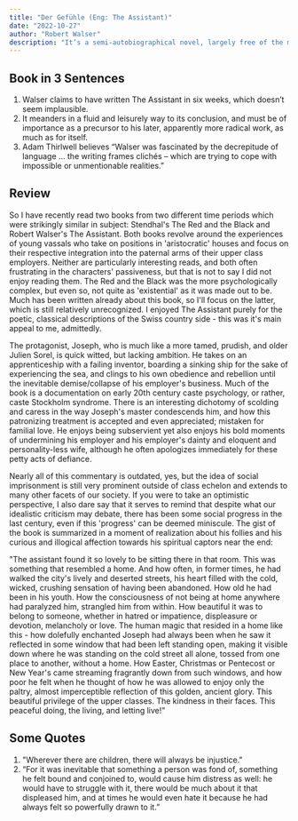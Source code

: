 ```yaml
---
title: "Der Gefühle (Eng: The Assistant)"
date: "2022-10-27"
author: "Robert Walser"
description: "It’s a semi-autobiographical novel, largely free of the modernist effects we might expect. Its protagonist, Joseph Marti, is a young man who goes to work for, and live with, the inventor Carl Tobler and his family. "
---
```


## Book in 3 Sentences

1. Walser claims to have written The Assistant in six weeks, which doesn’t seem implausible.
2. It meanders in a fluid and leisurely way to its conclusion, and must be of importance as a precursor to his later, apparently more radical work, as much as for itself.
3. Adam Thirlwell believes “Walser was fascinated by the decrepitude of language … the writing frames clichés – which are trying to cope with impossible or unmentionable realities.”

## Review
So I have recently read two books from two different time periods which were strikingly similar in subject: Stendhal's The Red and the Black and Robert Walser's The Assistant. Both books revolve around the experiences of young vassals who take on positions in 'aristocratic' houses and focus on their respective integration into the paternal arms of their upper class employers. Neither are particularly interesting reads, and both often frustrating in the characters' passiveness, but that is not to say I did not enjoy reading them. The Red and the Black was the more psychologically complex, but even so, not quite as 'existential' as it was made out to be. Much has been written already about this book, so I'll focus on the latter, which is still relatively unrecognized. I enjoyed The Assistant purely for the poetic, classical descriptions of the Swiss country side - this was it's main appeal to me, admittedly.

The protagonist, Joseph, who is much like a more tamed, prudish, and older Julien Sorel, is quick witted, but lacking ambition. He takes on an apprenticeship with a failing inventor, boarding a sinking ship for the sake of experiencing the sea, and clings to his own obedience and rebellion until the inevitable demise/collapse of his employer's business. Much of the book is a documentation on early 20th century caste psychology, or rather, caste Stockholm syndrome. There is an interesting dichotomy of scolding and caress in the way Joseph's master condescends him, and how this patronizing treatment is accepted and even appreciated; mistaken for familial love. He enjoys being subservient yet also enjoys his bold moments of undermining his employer and his employer's dainty and eloquent and personality-less wife, although he often apologizes immediately for these petty acts of defiance.

Nearly all of this commentary is outdated, yes, but the idea of social imprisonment is still very prominent outside of class echelon and extends to many other facets of our society. If you were to take an optimistic perspective, I also dare say that it serves to remind that despite what our idealistic criticism may debate, there has been some social progress in the last century, even if this 'progress' can be deemed miniscule. The gist of the book is summarized in a moment of realization about his follies and his curious and illogical affection towards his spiritual captors near the end:

"The assistant found it so lovely to be sitting there in that room. This was something that resembled a home. And how often, in former times, he had walked the city's lively and deserted streets, his heart filled with the cold, wicked, crushing sensation of having been abandoned. How old he had been in his youth. How the consciousness of not being at home anywhere had paralyzed him, strangled him from within. How beautiful it was to belong to someone, whether in hatred or impatience, displeasure or devotion, melancholy or love. The human magic that resided in a home like this - how dolefully enchanted Joseph had always been when he saw it reflected in some window that had been left standing open, making it visible down where he was standing on the cold street all alone, tossed from one place to another, without a home. How Easter, Christmas or Pentecost or New Year's came streaming fragrantly down from such windows, and how poor he felt when he thought of how he was allowed to enjoy only the paltry, almost imperceptible reflection of this golden, ancient glory. This beautiful privilege of the upper classes. The kindness in their faces. This peaceful doing, the living, and letting live!"

## Some Quotes

1. "Wherever there are children, there will always be injustice."
2. “For it was inevitable that something a person was fond of, something he felt bound and conjoined to, would cause him distress as well: he would have to struggle with it, there would be much about it that displeased him, and at times he would even hate it because he had always felt so powerfully drawn to it.”
